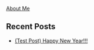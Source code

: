 [About Me](./about.html)

## Recent Posts

*   [(Test Post) Happy New Year!!!](https://genecromarx.github.io/2022/01/01/test.html)
